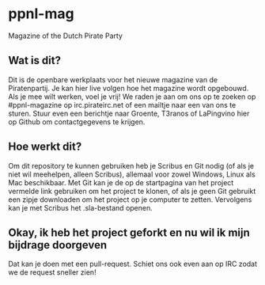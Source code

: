 ppnl-mag
========

Magazine of the Dutch Pirate Party

## Wat is dit?

Dit is de openbare werkplaats voor het nieuwe magazine van de Piratenpartij. Je kan hier live volgen hoe het magazine wordt opgebouwd. Als je mee wilt werken, voel je vrij! We raden je aan om ons op te zoeken op #ppnl-magazine op irc.pirateirc.net of een mailtje naar een van ons te sturen. Stuur even een berichtje naar Groente, T3ranos of LaPingvino hier op Github om contactgegevens te krijgen.

## Hoe werkt dit?

Om dit repository te kunnen gebruiken heb je Scribus en Git nodig (of als je niet wil meehelpen, alleen Scribus), allemaal voor zowel Windows, Linux als Mac beschikbaar. Met Git kan je de op de startpagina van het project vermelde link gebruiken om het project te klonen, of als je geen Git gebruikt een zipje downloaden om het project op je computer te zetten. Vervolgens kan je met Scribus het .sla-bestand openen.

## Okay, ik heb het project geforkt en nu wil ik mijn bijdrage doorgeven

Dat kan je doen met een pull-request. Schiet ons ook even aan op IRC zodat we de request sneller zien!